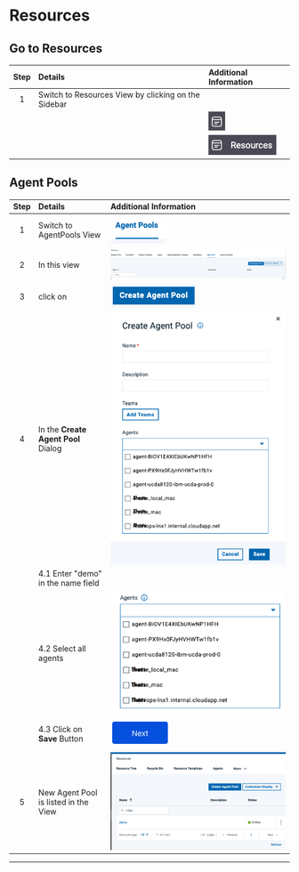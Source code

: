# Resources

## Go to Resources

| Step | Details                                             | Additional Information                          |
|:----:|:----------------------------------------------------|:------------------------------------------------|
|  1   | Switch to Resources View by clicking on the Sidebar |                                                 |
|      |                                                     | ![Sidebar Resources][SBResourcesIcon]           |
|      |                                                     | ![Sidebar Resources with Text][SBResourcesText] |

## Agent Pools

| Step | Details                              | Additional Information                    |
|:----:|:-------------------------------------|:------------------------------------------|
|  1   | Switch to AgentPools View            | ![Agent Pools Tab][ResAPTab]              |
|  2   | In this view                         | ![AgentPool View][ResAPView]              |
|  3   | click on                             | ![Create AP Button][ResAPCreateButton]    |
|  4   | In the **Create Agent Pool** Dialog  | ![AP Creation Dialog][ResAPCreateDialog]  |
|      | 4.1 Enter "demo" in the name field   |                                           |
|      | 4.2 Select all agents                | ![Select Agents][ResAPCreateSelectAgents] |
|      | 4.3 Click on **Save** Button         | ![Save Button][ButtonSave]                |
|   5   | New Agent Pool is listed in the View | ![Agent Pool List][ResAPList]             |

---

[SBResourcesIcon]: ../media/Deploy_SideBar_1_ResourcesIcon.png
[SBResourcesText]: ../media/Deploy_SideBar_1_ResourcesIconWithText.png
[ResAPTab]: media/Deploy_Resources_AgentPoolsTab.png
[ResAPView]: media/Deploy_Resources_AgentPoolsView.png
[ResAPCreateButton]: media/Deploy_Resources_AgentPools_CreateAgentPoolButton.png
[ResAPCreateDialog]: media/Deploy_Resources_AgentPoolsCreateDialog.png
[ResAPCreateSelectAgents]: media/Deploy_AgentPool_SelectFromListOfAgents.png
[ButtonSave]: ../../../media/Button_NEXT.png
[ResAPList]: media/Deploy_Resources_AgentPool_list.png